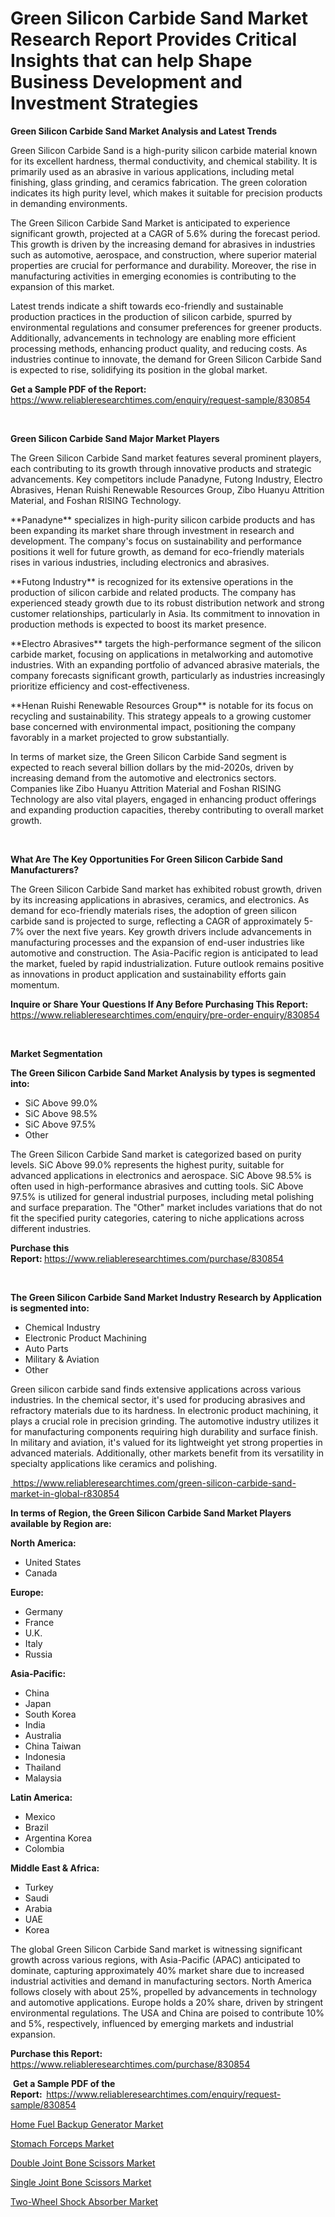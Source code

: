 <p><h1>Green Silicon Carbide Sand Market Research Report Provides Critical Insights that can help Shape Business Development and Investment Strategies</h1></p><p><strong>Green Silicon Carbide Sand Market Analysis and Latest Trends</strong></p>
<p><p>Green Silicon Carbide Sand is a high-purity silicon carbide material known for its excellent hardness, thermal conductivity, and chemical stability. It is primarily used as an abrasive in various applications, including metal finishing, glass grinding, and ceramics fabrication. The green coloration indicates its high purity level, which makes it suitable for precision products in demanding environments.</p><p>The Green Silicon Carbide Sand Market is anticipated to experience significant growth, projected at a CAGR of 5.6% during the forecast period. This growth is driven by the increasing demand for abrasives in industries such as automotive, aerospace, and construction, where superior material properties are crucial for performance and durability. Moreover, the rise in manufacturing activities in emerging economies is contributing to the expansion of this market.</p><p>Latest trends indicate a shift towards eco-friendly and sustainable production practices in the production of silicon carbide, spurred by environmental regulations and consumer preferences for greener products. Additionally, advancements in technology are enabling more efficient processing methods, enhancing product quality, and reducing costs. As industries continue to innovate, the demand for Green Silicon Carbide Sand is expected to rise, solidifying its position in the global market.</p></p>
<p><strong>Get a Sample PDF of the Report:&nbsp;</strong> <a href="https://www.reliableresearchtimes.com/enquiry/request-sample/830854?utm_campaign=1565&utm_medium=2&utm_source=Github&utm_content=ia&utm_term=13102024&utm_id=green-silicon-carbide-sand">https://www.reliableresearchtimes.com/enquiry/request-sample/830854</a></p>
<p>&nbsp;</p>
<p><strong>Green Silicon Carbide Sand Major Market Players</strong></p>
<p><p>The Green Silicon Carbide Sand market features several prominent players, each contributing to its growth through innovative products and strategic advancements. Key competitors include Panadyne, Futong Industry, Electro Abrasives, Henan Ruishi Renewable Resources Group, Zibo Huanyu Attrition Material, and Foshan RISING Technology.</p><p>**Panadyne** specializes in high-purity silicon carbide products and has been expanding its market share through investment in research and development. The company's focus on sustainability and performance positions it well for future growth, as demand for eco-friendly materials rises in various industries, including electronics and abrasives.</p><p>**Futong Industry** is recognized for its extensive operations in the production of silicon carbide and related products. The company has experienced steady growth due to its robust distribution network and strong customer relationships, particularly in Asia. Its commitment to innovation in production methods is expected to boost its market presence.</p><p>**Electro Abrasives** targets the high-performance segment of the silicon carbide market, focusing on applications in metalworking and automotive industries. With an expanding portfolio of advanced abrasive materials, the company forecasts significant growth, particularly as industries increasingly prioritize efficiency and cost-effectiveness.</p><p>**Henan Ruishi Renewable Resources Group** is notable for its focus on recycling and sustainability. This strategy appeals to a growing customer base concerned with environmental impact, positioning the company favorably in a market projected to grow substantially.</p><p>In terms of market size, the Green Silicon Carbide Sand segment is expected to reach several billion dollars by the mid-2020s, driven by increasing demand from the automotive and electronics sectors. Companies like Zibo Huanyu Attrition Material and Foshan RISING Technology are also vital players, engaged in enhancing product offerings and expanding production capacities, thereby contributing to overall market growth.</p></p>
<p>&nbsp;</p>
<p><strong>What Are The Key Opportunities For Green Silicon Carbide Sand Manufacturers?</strong></p>
<p><p>The Green Silicon Carbide Sand market has exhibited robust growth, driven by its increasing applications in abrasives, ceramics, and electronics. As demand for eco-friendly materials rises, the adoption of green silicon carbide sand is projected to surge, reflecting a CAGR of approximately 5-7% over the next five years. Key growth drivers include advancements in manufacturing processes and the expansion of end-user industries like automotive and construction. The Asia-Pacific region is anticipated to lead the market, fueled by rapid industrialization. Future outlook remains positive as innovations in product application and sustainability efforts gain momentum.</p></p>
<p><strong>Inquire or Share Your Questions If Any Before Purchasing This Report:</strong> <a href="https://www.reliableresearchtimes.com/enquiry/pre-order-enquiry/830854?utm_campaign=1565&utm_medium=2&utm_source=Github&utm_content=ia&utm_term=13102024&utm_id=green-silicon-carbide-sand">https://www.reliableresearchtimes.com/enquiry/pre-order-enquiry/830854</a></p>
<p>&nbsp;</p>
<p><strong>Market Segmentation</strong></p>
<p><strong>The Green Silicon Carbide Sand Market Analysis by types is segmented into:</strong></p>
<p><ul><li>SiC Above 99.0%</li><li>SiC Above 98.5%</li><li>SiC Above 97.5%</li><li>Other</li></ul></p>
<p><p>The Green Silicon Carbide Sand market is categorized based on purity levels. SiC Above 99.0% represents the highest purity, suitable for advanced applications in electronics and aerospace. SiC Above 98.5% is often used in high-performance abrasives and cutting tools. SiC Above 97.5% is utilized for general industrial purposes, including metal polishing and surface preparation. The "Other" market includes variations that do not fit the specified purity categories, catering to niche applications across different industries.</p></p>
<p><strong>Purchase this Report:&nbsp;</strong><a href="https://www.reliableresearchtimes.com/purchase/830854?utm_campaign=1565&utm_medium=2&utm_source=Github&utm_content=ia&utm_term=13102024&utm_id=green-silicon-carbide-sand">https://www.reliableresearchtimes.com/purchase/830854</a></p>
<p>&nbsp;</p>
<p><strong>The Green Silicon Carbide Sand Market Industry Research by Application is segmented into:</strong></p>
<p><ul><li>Chemical Industry</li><li>Electronic Product Machining</li><li>Auto Parts</li><li>Military & Aviation</li><li>Other</li></ul></p>
<p><p>Green silicon carbide sand finds extensive applications across various industries. In the chemical sector, it's used for producing abrasives and refractory materials due to its hardness. In electronic product machining, it plays a crucial role in precision grinding. The automotive industry utilizes it for manufacturing components requiring high durability and surface finish. In military and aviation, it's valued for its lightweight yet strong properties in advanced materials. Additionally, other markets benefit from its versatility in specialty applications like ceramics and polishing.</p></p>
<p><a href="https://www.reliableresearchtimes.com/green-silicon-carbide-sand-market-in-global-r830854?utm_campaign=1565&utm_medium=2&utm_source=Github&utm_content=ia&utm_term=13102024&utm_id=green-silicon-carbide-sand">&nbsp;https://www.reliableresearchtimes.com/green-silicon-carbide-sand-market-in-global-r830854</a></p>
<p><strong>In terms of Region, the Green Silicon Carbide Sand Market Players available by Region are:</strong></p>
<p>
    <p> <strong> North America: </strong>
        <ul>
            <li>United States</li>
            <li>Canada</li>
        </ul>
        </p> 
    <p> <strong> Europe: </strong>
        <ul>
            <li>Germany</li>
            <li>France</li>
            <li>U.K.</li>
            <li>Italy</li>
            <li>Russia</li>
        </ul>
        </p> 
    <p> <strong> Asia-Pacific: </strong>
        <ul>
            <li>China</li>
            <li>Japan</li>
            <li>South Korea</li>
            <li>India</li>
            <li>Australia</li>
            <li>China Taiwan</li>
            <li>Indonesia</li>
            <li>Thailand</li>
            <li>Malaysia</li>
        </ul>
        </p> 
    <p> <strong> Latin America: </strong>
        <ul>
            <li>Mexico</li>
            <li>Brazil</li>
            <li>Argentina Korea</li>
            <li>Colombia</li>
        </ul>
        </p> 
    <p> <strong> Middle East & Africa: </strong>
        <ul>
            <li>Turkey</li>
            <li>Saudi</li>
            <li>Arabia</li>
            <li>UAE</li>
            <li>Korea</li>
        </ul>
    </p>
    </p>
<p><p>The global Green Silicon Carbide Sand market is witnessing significant growth across various regions, with Asia-Pacific (APAC) anticipated to dominate, capturing approximately 40% market share due to increased industrial activities and demand in manufacturing sectors. North America follows closely with about 25%, propelled by advancements in technology and automotive applications. Europe holds a 20% share, driven by stringent environmental regulations. The USA and China are poised to contribute 10% and 5%, respectively, influenced by emerging markets and industrial expansion.</p></p>
<p><strong>Purchase this Report: </strong><a href="https://www.reliableresearchtimes.com/purchase/830854?utm_campaign=1565&utm_medium=2&utm_source=Github&utm_content=ia&utm_term=13102024&utm_id=green-silicon-carbide-sand">https://www.reliableresearchtimes.com/purchase/830854</a></p>
<p>&nbsp;<strong>Get a Sample PDF of the Report:&nbsp;&nbsp;</strong><a href="https://www.reliableresearchtimes.com/enquiry/request-sample/830854?utm_campaign=1565&utm_medium=2&utm_source=Github&utm_content=ia&utm_term=13102024&utm_id=green-silicon-carbide-sand">https://www.reliableresearchtimes.com/enquiry/request-sample/830854</a></p>
<p><strong></strong></p>
<p><p><a href="https://www.linkedin.com/pulse/global-home-fuel-backup-generator-industry-research-report-competitive-ih86e?utm_campaign=1565&utm_medium=2&utm_source=Github&utm_content=ia&utm_term=13102024&utm_id=green-silicon-carbide-sand">Home Fuel Backup Generator Market</a></p><p><a href="https://www.linkedin.com/pulse/stomach-forceps-market-indicators-size-regional-breakdown-player-7jdqc?utm_campaign=1565&utm_medium=2&utm_source=Github&utm_content=ia&utm_term=13102024&utm_id=green-silicon-carbide-sand">Stomach Forceps Market</a></p><p><a href="https://www.linkedin.com/pulse/double-joint-bone-scissors-industry-forecast-market-shifts-ag2ce?utm_campaign=1565&utm_medium=2&utm_source=Github&utm_content=ia&utm_term=13102024&utm_id=green-silicon-carbide-sand">Double Joint Bone Scissors Market</a></p><p><a href="https://www.linkedin.com/pulse/strategic-roadmap-global-single-joint-bone-scissors-market-bwjoe?utm_campaign=1565&utm_medium=2&utm_source=Github&utm_content=ia&utm_term=13102024&utm_id=green-silicon-carbide-sand">Single Joint Bone Scissors Market</a></p><p><a href="https://github.com/mauripalmi/Market-Research-Report-List-5/blob/main/two-wheel-shock-absorber-market.md?utm_campaign=1565&utm_medium=2&utm_source=Github&utm_content=ia&utm_term=13102024&utm_id=green-silicon-carbide-sand">Two-Wheel Shock Absorber Market</a></p></p>